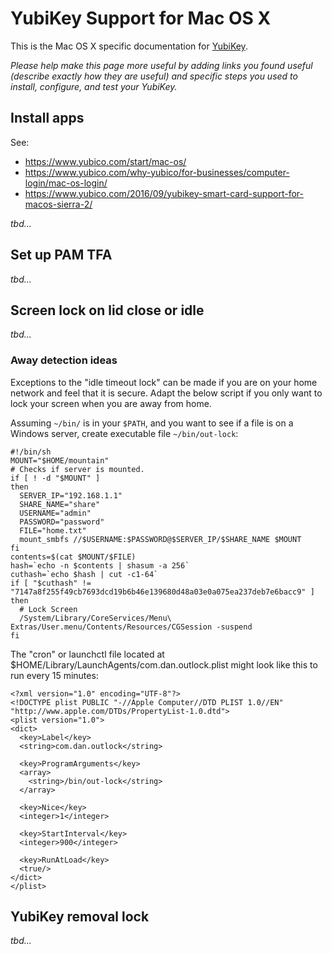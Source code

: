 # YubiKey Support for Mac OS X

This is the Mac OS X specific documentation for [YubiKey](README.md).

_Please help make this page more useful by adding links you found useful (describe exactly how they are useful) and specific steps you used to install, configure, and test your YubiKey._

## Install apps

See:

- <https://www.yubico.com/start/mac-os/>
- <https://www.yubico.com/why-yubico/for-businesses/computer-login/mac-os-login/>
- <https://www.yubico.com/2016/09/yubikey-smart-card-support-for-macos-sierra-2/>

_tbd..._

## Set up PAM TFA

_tbd..._

## Screen lock on lid close or idle

_tbd..._

### Away detection ideas

Exceptions to the "idle timeout lock" can be made if you are on your home network and feel that it is secure. Adapt the below script if you only want to lock your screen when you are away from home.

Assuming `~/bin/` is in your `$PATH`, and you want to see if a file is on a Windows server, create executable file `~/bin/out-lock`:

```
#!/bin/sh
MOUNT="$HOME/mountain"
# Checks if server is mounted.
if [ ! -d "$MOUNT" ]
then
  SERVER_IP="192.168.1.1"
  SHARE_NAME="share"
  USERNAME="admin"
  PASSWORD="password"
  FILE="home.txt"
  mount_smbfs //$USERNAME:$PASSWORD@$SERVER_IP/$SHARE_NAME $MOUNT
fi
contents=$(cat $MOUNT/$FILE)
hash=`echo -n $contents | shasum -a 256`
cuthash=`echo $hash | cut -c1-64`
if [ "$cuthash" != "7147a8f255f49cb7693dcd19b6b46e139680d48a03e0a075ea237deb7e6bacc9" ]
then
  # Lock Screen
  /System/Library/CoreServices/Menu\ Extras/User.menu/Contents/Resources/CGSession -suspend
fi
```

The "cron" or launchctl file located at \$HOME/Library/LaunchAgents/com.dan.outlock.plist might look like this to run every 15 minutes:

```
<?xml version="1.0" encoding="UTF-8"?>
<!DOCTYPE plist PUBLIC "-//Apple Computer//DTD PLIST 1.0//EN" "http://www.apple.com/DTDs/PropertyList-1.0.dtd">
<plist version="1.0">
<dict>
  <key>Label</key>
  <string>com.dan.outlock</string>

  <key>ProgramArguments</key>
  <array>
    <string>/bin/out-lock</string>
  </array>

  <key>Nice</key>
  <integer>1</integer>

  <key>StartInterval</key>
  <integer>900</integer>

  <key>RunAtLoad</key>
  <true/>
</dict>
</plist>
```

## YubiKey removal lock

_tbd..._
